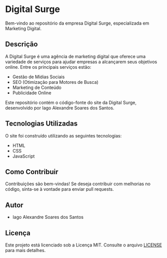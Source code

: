 # Digital Surge

Bem-vindo ao repositório da empresa Digital Surge, especializada em Marketing Digital.

## Descrição

A Digital Surge é uma agência de marketing digital que oferece uma variedade de serviços para ajudar empresas a alcançarem seus objetivos online. Entre os principais serviços estão:

- Gestão de Mídias Sociais
- SEO (Otimização para Motores de Busca)
- Marketing de Conteúdo
- Publicidade Online

Este repositório contém o código-fonte do site da Digital Surge, desenvolvido por Iago Alexandre Soares dos Santos.

## Tecnologias Utilizadas

O site foi construído utilizando as seguintes tecnologias:

- HTML
- CSS
- JavaScript

## Como Contribuir

Contribuições são bem-vindas! Se deseja contribuir com melhorias no código, sinta-se à vontade para enviar pull requests.

## Autor

- Iago Alexandre Soares dos Santos

## Licença

Este projeto está licenciado sob a Licença MIT. Consulte o arquivo [LICENSE](LICENSE) para mais detalhes.